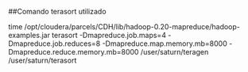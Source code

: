 ##Comando terasort utilizado

time /opt/cloudera/parcels/CDH/lib/hadoop-0.20-mapreduce/hadoop-examples.jar terasort -Dmapreduce.job.maps=4 -Dmapreduce.job.reduces=8 -Dmapreduce.map.memory.mb=8000 -Dmapreduce.reduce.memory.mb=8000 /user/saturn/teragen /user/saturn/terasort

